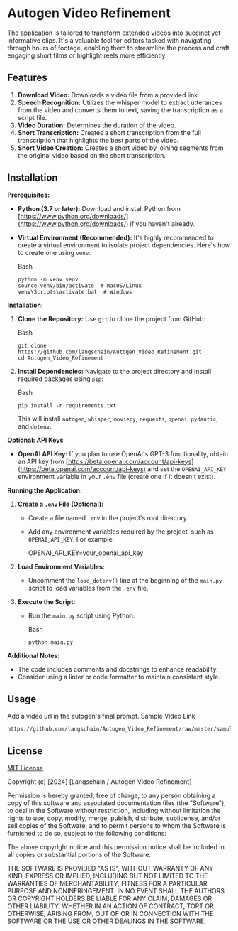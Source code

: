 # Autogen Video Refinement

The application is tailored to transform extended videos into succinct yet informative clips. It's a valuable tool for editors tasked with navigating through hours of footage, enabling them to streamline the process and craft engaging short films or highlight reels more efficiently.
## Features

1. **Download Video:** Downloads a video file from a provided link.
2. **Speech Recognition:** Utilizes the whisper model to extract utterances from the video and converts them to text, saving the transcription as a script file.
3. **Video Duration:** Determines the duration of the video.
4. **Short Transcription:** Creates a short transcription from the full transcription that highlights the best parts of the video.
5. **Short Video Creation:** Creates a short video by joining segments from the original video based on the short transcription.

## Installation
**Prerequisites:**

*   **Python (3.7 or later):** Download and install Python from [https://www.python.org/downloads/](https://www.python.org/downloads/) if you haven't already.
    
*   **Virtual Environment (Recommended):** It's highly recommended to create a virtual environment to isolate project dependencies. Here's how to create one using `venv`:
    
    Bash
    
        python -m venv venv
        source venv/bin/activate  # macOS/Linux
        venv\Scripts\activate.bat  # Windows

**Installation:**

1.  **Clone the Repository:** Use `git` to clone the project from GitHub:
    
    Bash
    
        git clone https://github.com/langschain/Autogen_Video_Refinement.git
        cd Autogen_Video_Refinement
    
2.  **Install Dependencies:** Navigate to the project directory and install required packages using `pip`:
    
    Bash
    
        pip install -r requirements.txt
    
    This will install `autogen`, `whisper`, `moviepy`, `requests`, `openai`, `pydantic`, and `dotenv`.
    

**Optional: API Keys**

*   **OpenAI API Key:** If you plan to use OpenAI's GPT-3 functionality, obtain an API key from [https://beta.openai.com/account/api-keys](https://beta.openai.com/account/api-keys) and set the `OPENAI_API_KEY` environment variable in your `.env` file (create one if it doesn't exist).

**Running the Application:**

1.  **Create a `.env` File (Optional):**
    
    *   Create a file named `.env` in the project's root directory.
        
    *   Add any environment variables required by the project, such as `OPENAI_API_KEY`. For example:
        
        OPENAI_API_KEY=your_openai_api_key
        
2.  **Load Environment Variables:**
    
    *   Uncomment the `load_dotenv()` line at the beginning of the `main.py` script to load variables from the `.env` file.
3.  **Execute the Script:**
    
    *   Run the `main.py` script using Python:
        
        Bash
        
            python main.py

**Additional Notes:**

*   The code includes comments and docstrings to enhance readability.
*   Consider using a linter or code formatter to maintain consistent style.

## Usage

Add a video url in the autogen's final prompt.
Sample Video Link
```
https://github.com/langschain/Autogen_Video_Refinement/raw/master/sample_video.mp4
```


## License

[MIT License](https://opensource.org/license/mit)

Copyright (c) [2024] [Langschain / Autogen Video Refinement]

Permission is hereby granted, free of charge, to any person obtaining a copy
of this software and associated documentation files (the "Software"), to deal
in the Software without restriction, including without limitation the rights
to use, copy, modify, merge, publish, distribute, sublicense, and/or sell
copies of the Software, and to permit persons to whom the Software is
furnished to do so, subject to the following conditions:

The above copyright notice and this permission notice shall be included in all
copies or substantial portions of the Software.

THE SOFTWARE IS PROVIDED "AS IS", WITHOUT WARRANTY OF ANY KIND, EXPRESS OR
IMPLIED, INCLUDING BUT NOT LIMITED TO THE WARRANTIES OF MERCHANTABILITY,
FITNESS FOR A PARTICULAR PURPOSE AND NONINFRINGEMENT. IN NO EVENT SHALL THE
AUTHORS OR COPYRIGHT HOLDERS BE LIABLE FOR ANY CLAIM, DAMAGES OR OTHER
LIABILITY, WHETHER IN AN ACTION OF CONTRACT, TORT OR OTHERWISE, ARISING FROM,
OUT OF OR IN CONNECTION WITH THE SOFTWARE OR THE USE OR OTHER DEALINGS IN THE
SOFTWARE.


